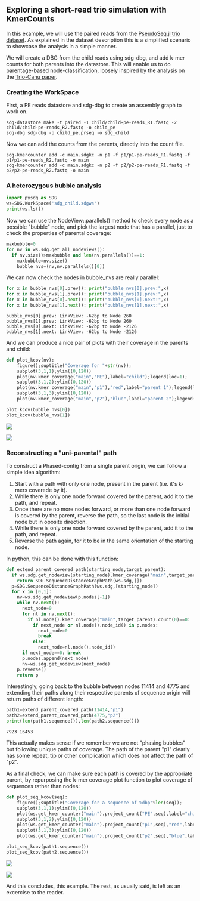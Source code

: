 ## Exploring a short-read trio simulation with KmerCounts

In this example, we will use the paired reads from the [PseudoSeq.jl trio dataset](../datasets/datasets.md#PseudoSeq.jl-trio). As explained in the dataset description this is a simplified scenario to showcase the analysis in a simple manner.

We will create a DBG from the child reads using sdg-dbg, and add k-mer counts for both parents into the datastore. This will enable us to do parentage-based node-classification, loosely inspired by the analysis on the [Trio-Canu paper](https://www.nature.com/articles/nbt.4277).

### Creating the WorkSpace

First, a PE reads datastore and sdg-dbg to create an assembly graph to work on.

```shell
sdg-datastore make -t paired -1 child/child-pe-reads_R1.fastq -2 child/child-pe-reads_R2.fastq -o child_pe
sdg-dbg sdg-dbg -p child_pe.prseq -o sdg_child
```

Now we can add the counts from the parents, directly into the count file.

```shell
sdg-kmercounter add -c main.sdgkc -n p1 -f p1/p1-pe-reads_R1.fastq -f p1/p1-pe-reads_R2.fastq -o main
sdg-kmercounter add -c main.sdgkc -n p2 -f p2/p2-pe-reads_R1.fastq -f p2/p2-pe-reads_R2.fastq -o main
```

### A heterozygous bubble analysis

```python
import pysdg as SDG
ws=SDG.WorkSpace('sdg_child.sdgws')
print(ws.ls())
```

Now we can use the NodeView::parallels() method to check every node as a possible "bubble" node, and pick the largest node that has a parallel, just to check the properties of parental coverage:

```python
maxbubble=0
for nv in ws.sdg.get_all_nodeviews():
  if nv.size()>maxbubble and len(nv.parallels())==1:
    maxbubble=nv.size()
    bubble_nvs=(nv,nv.parallels()[0])
```

We can now check the nodes in bubble_nvs are really parallel:

```python
for x in bubble_nvs[0].prev(): print("bubble_nvs[0].prev:",x)
for x in bubble_nvs[1].prev(): print("bubble_nvs[1].prev:",x)
for x in bubble_nvs[0].next(): print("bubble_nvs[0].next:",x)
for x in bubble_nvs[1].next(): print("bubble_nvs[1].next:",x)
```

```
bubble_nvs[0].prev: LinkView: -62bp to Node 260
bubble_nvs[1].prev: LinkView: -62bp to Node 260
bubble_nvs[0].next: LinkView: -62bp to Node -2126
bubble_nvs[1].next: LinkView: -62bp to Node -2126
```



And we can produce a nice pair of plots with their coverage in the parents and child:

```python
def plot_kcov(nv):
    figure();suptitle("Coverage for "+str(nv));
    subplot(3,1,1);ylim((0,120))
    plot(nv.kmer_coverage("main","PE"),label="child");legend(loc=1);
    subplot(3,1,2);ylim((0,120))
    plot(nv.kmer_coverage("main","p1"),"red",label="parent 1");legend(loc=1);
    subplot(3,1,3);ylim((0,120))
    plot(nv.kmer_coverage("main","p2"),"blue",label="parent 2");legend(loc=1);

plot_kcov(bubble_nvs[0])
plot_kcov(bubble_nvs[1])
```



![](bubble_0_kcov.png)



![](bubble_1_kcov.png)



### Reconstructing a "uni-parental" path

To construct a Phased-contig from a single parent origin, we can follow a simple idea algorithm:
1. Start with a path with only one node, present in the parent (i.e. it's k-mers coverede by it).
2. While there is only one node forward covered by the parent, add it to the path, and repeat.
3. Once there are no more nodes forward, or more than one node forward is covered by the parent, reverse the path, so the last node is the initial node but in oposite direction.
4. While there is only one node forward covered by the parent, add it to the path, and repeat.
5. Reverse the path again, for it to be in the same orientation of the starting node.

In python, this can be done with this function:
```python
def extend_parent_covered_path(starting_node,target_parent):
  if ws.sdg.get_nodeview(starting_node).kmer_coverage("main",target_parent).count(0)!=0:
    return SDG.SequenceDistanceGraphPath(ws.sdg,[])
  p=SDG.SequenceDistanceGraphPath(ws.sdg,[starting_node])
  for x in [0,1]:
    nv=ws.sdg.get_nodeview(p.nodes[-1])
    while nv.next():
      next_node=0
      for nl in nv.next():
        if nl.node().kmer_coverage("main",target_parent).count(0)==0:
          if next_node or nl.node().node_id() in p.nodes:
            next_node=0
            break
          else:
            next_node=nl.node().node_id()
      if next_node==0: break
      p.nodes.append(next_node)
      nv=ws.sdg.get_nodeview(next_node)
    p.reverse()
    return p
```



Interestingly, going back to the bubble between nodes 11414 and 4775 and extending their paths along their respective parents of sequence origin will return paths of different length:

```python
path1=extend_parent_covered_path(11414,"p1")
path2=extend_parent_covered_path(4775,"p2")
print(len(path1.sequence()),len(path2.sequence()))

```

```
7923 16453
```



This actually makes sense if we remember we are not "phasing bubbles" but following unique paths of coverage. The path of the parent "p1" clearly has some repeat, tip or other complication which does not affect the path of "p2".

As a final check, we can make sure each path is covered by the appropriate parent, by repurposing the k-mer coverage plot function to plot coverage of sequences rather than nodes:

```python
def plot_seq_kcov(seq):
    figure();suptitle("Coverage for a sequence of %dbp"%len(seq));
    subplot(3,1,1);ylim((0,120))
    plot(ws.get_kmer_counter("main").project_count("PE",seq),label="child");legend(loc=1);
    subplot(3,1,2);ylim((0,120))
    plot(ws.get_kmer_counter("main").project_count("p1",seq),"red",label="parent 1");legend(loc=1);
    subplot(3,1,3);ylim((0,120))
    plot(ws.get_kmer_counter("main").project_count("p2",seq),"blue",label="parent 2");legend(loc=1);

plot_seq_kcov(path1.sequence())
plot_seq_kcov(path2.sequence())
```



![](path_1_kcov.png)

![](path_2_kcov.png)



And this concludes, this example. The rest, as usually said, is left as an excercise to the reader.